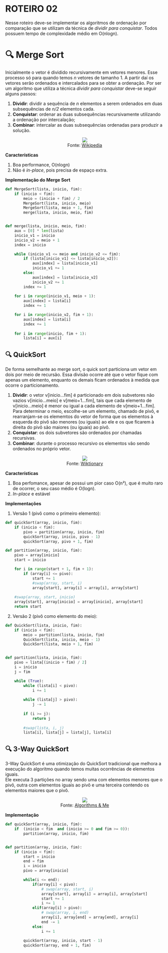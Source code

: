 # ROTEIRO 02

Nesse roteiro deve-se implementar os algoritmos de ordenação por comparação que se utilizam da técnica de _dividir para conquistar_. Todos possuem tempo de complexidade médio em O(nlogn).

# 🔍 Merge Sort
Inicialmente o vetor é dividido recursivamente em vetores menores. Esse processo só para quando temos _n_ vetores de tamanho 1. A partir daí os vetores serão ordenados e intercalados para se obter a ordenação.
Por ser um algoritmo que utiliza a técnica _dividir para conquistar_ deve-se seguir alguns passos:
1. **Dividir**: dividir a sequência de _n_ elementos a serem ordenados em duas subsequências de _n/2_ elementos cada.
2. **Conquistar**: ordenar as duas subsequências recursivamente utilizando a ordenação por intercalação;
3. **Combinar**: intercalar as duas subsequências ordenadas para produzir a solução.

<p align="center">
    <img src="https://upload.wikimedia.org/wikipedia/commons/c/cc/Merge-sort-example-300px.gif"/></br>
    Fonte: <a href="https://pt.wikipedia.org/wiki/Merge_sort">Wikipedia</a>
</p>

**Características**
1. Boa performance, O(nlogn)
2. Não é _in-place_, pois precisa de espaço extra.

**Implementação do Merge Sort**

```python
def MergeSort(lista, inicio, fim):
    if (inicio < fim):
        meio = (inicio + fim) / 2
        MergeSort(lista, inicio, meio)
        MergeSort(lista, meio + 1, fim)
        merge(lista, inicio, meio, fim)


def merge(lista, inicio, meio, fim):
    aux = [0] * len(lista)
    inicio_v1 = inicio
    inicio_v2 = meio + 1
    index = inicio

    while (inicio_v1 <= meio and inicio_v2 <= fim):
        if (lista[inicio_v1] <= lista[inicio_v2]):
            aux[index] = lista[inicio_v1]
            inicio_v1 += 1
        else:
            aux[index] = lista[inicio_v2]
            inicio_v2 += 1
        index += 1
        
    for i in range(inicio_v1, meio + 1):
        aux[index] = lista[i]
        index += 1

    for i in range(inicio_v2, fim + 1):
        aux[index] = lista[i]
        index += 1
    
    for i in range(inicio, fim + 1):
        lista[i] = aux[i]
```

## 🔍 QuickSort
De forma semelhante ao merge sort, o quick sort particiona um vetor em dois por meio de recursão. Essa divisão ocorre até que o vetor fique com apenas um elemento, enquanto os demais ficam ordenados à medida que ocorre o particionamento.
1. **Dividir**: o vetor v[inicio...fim] é particionado em dois subvetores não vazios v[inicio...meio] e v[meio+1...fim], tais que cada elemento de v[inicio...meio] é menor ou igual a cada elemento de v[meio+1...fim]. Para determinar o meio, escolhe-se um elemento, chamado de pivô, e rearranjam-se os elememtos do vetor de forma que os elementos à esquerda do pivô são menores (ou iguais) ao ele e os que ficarem à direita do pivô são maiores (ou iguais) ao pivô.
2. **Conquistar**: os dois subvetores são ordenados por chamadas recursivas.
3. **Combinar**: durante o processo recursivo os elementos vão sendo ordenados no próprio vetor.

<p align="center">
    <img src="https://upload.wikimedia.org/wikipedia/commons/9/9c/Quicksort-example.gif"/></br>
    Fonte: <a href="https://en.wiktionary.org/wiki/quicksort">Wiktionary</a>
</p>

**Características**
1. Boa perfomance, apesar de possui um pior caso O(n²), que é muito raro de ocorrer, o seu caso médio é O(logn).
2. _In-place_ e estável

**Implementações**
1. Versão 1 (pivô como o primeiro elemento):

```python
def quickSort(array, inicio, fim):
	if (inicio < fim):
		pivo = partition(array, inicio, fim)
		quickSort(array, inicio, pivo - 1)
		quickSort(array, pivo + 1, fim)

def partition(array, inicio, fim):
    pivo = array[inicio]
    start = inicio

    for i in range(start + 1, fim + 1):
        if (array[i] <= pivo):
            start += 1
            #swap(array, start, i)
            array[start], array[i] = array[i], array[start]
    
    #swap(array, start, inicio)
    array[start], array[inicio] = array[inicio], array[start]
    return start
```

2. Versão 2 (pivô como elemento do meio):

```python
def QuickSort(lista, inicio, fim):
    if (inicio < fim):
        meio = partition(lista, inicio, fim)
        QuickSort(lista, inicio, meio - 1)
        QuickSort(lista, meio + 1, fim)


def partition(lista, inicio, fim):
    pivo = lista[(inicio + fim) / 2]
    i = inicio
    j = fim

    while (True):
        while (lista[i] < pivo):
            i += 1
        
        while (lista[j] > pivo):
            j -= 1
        
        if (i >= j):
            return j
        
        #swap(lista, i, j)
        lista[i], lista[j] = lista[j], lista[i]
```


## 🔍 3-Way QuickSort

3-Way QuickSort é uma otimização do QuickSort tradicional que melhora a execução do algoritmo quando temos muitas ocorrências de elementos iguais.  
Ele executa 3 partições no array sendo uma com elementos menores que o pivô, outra com elementos iguais ao pivô e uma terceira contendo os elementos maiores que o pivô.

<p align="center">
    <img src="https://algorithmsandme.com/wp-content/uploads/2018/03/3-way-quicksort.png"/></br>
    Fonte: <a href="https://algorithmsandme.com/3-way-quicksort/">Algorithms & Me</a>
</p>

**Implementação**

```python
def quickSort(array, inicio, fim):
	if  (inicio < fim  and (inicio >= 0 and fim >= 0)):
		partition(array, inicio, fim)


def partition(array, inicio, fim):
	if (inicio < fim):
		start = inicio
		end = fim
		i = inicio
		pivo = array[inicio]

        while(i <= end):
            if(array[i] < pivo):
                # swap(array, start, i)
                array[start], array[i] = array[i], array[start]
                start += 1
                i += 1
            elif(array[i] > pivo):
                # swap(array, i, end)
                array[i], array[end] = array[end], array[i]
                end -= 1
            else:
                i += 1
        
        quickSort(array, inicio, start - 1)
        quickSort(array, end + 1, fim)
```